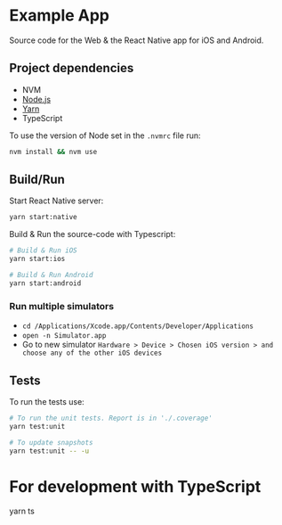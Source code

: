 # Example App

Source code for the Web & the React Native app for iOS and Android.

## Project dependencies

* NVM
* [Node.js](https://nodejs.org)
* [Yarn](https://yarnpkg.com/)
* TypeScript

To use the version of Node set in the `.nvmrc` file run:

```sh
nvm install && nvm use
```

## Build/Run

Start React Native server:

```sh
yarn start:native
```

Build & Run the source-code with Typescript:

```sh
# Build & Run iOS
yarn start:ios

# Build & Run Android
yarn start:android
```

### Run multiple simulators

* `cd /Applications/Xcode.app/Contents/Developer/Applications`
* `open -n Simulator.app`
* Go to new simulator `Hardware > Device > Chosen iOS version > and choose any of the other iOS devices`

## Tests

To run the tests use:

```sh
# To run the unit tests. Report is in './.coverage'
yarn test:unit

# To update snapshots
yarn test:unit -- -u
```

# For development with TypeScript
yarn ts
```
